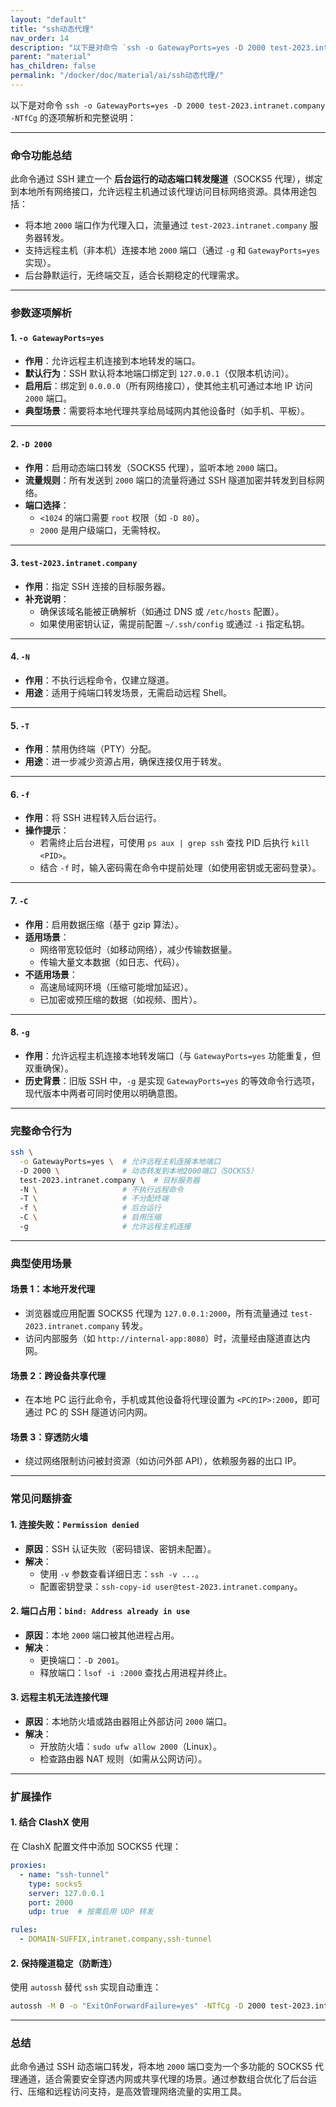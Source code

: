 ```yaml
---
layout: "default"
title: "ssh动态代理"
nav_order: 14
description: "以下是对命令 `ssh -o GatewayPorts=yes -D 2000 test-2023.intranet.company -NTfCg` 的逐项解析和完整说明："
parent: "material"
has_children: false
permalink: "/docker/doc/material/ai/ssh动态代理/"
---
```


以下是对命令 `ssh -o GatewayPorts=yes -D 2000 test-2023.intranet.company -NTfCg` 的逐项解析和完整说明：

---

### **命令功能总结**
此命令通过 SSH 建立一个 **后台运行的动态端口转发隧道**（SOCKS5 代理），绑定到本地所有网络接口，允许远程主机通过该代理访问目标网络资源。具体用途包括：
- 将本地 `2000` 端口作为代理入口，流量通过 `test-2023.intranet.company` 服务器转发。
- 支持远程主机（非本机）连接本地 `2000` 端口（通过 `-g` 和 `GatewayPorts=yes` 实现）。
- 后台静默运行，无终端交互，适合长期稳定的代理需求。

---

### **参数逐项解析**

#### **1. `-o GatewayPorts=yes`**
- **作用**：允许远程主机连接到本地转发的端口。
- **默认行为**：SSH 默认将本地端口绑定到 `127.0.0.1`（仅限本机访问）。
- **启用后**：绑定到 `0.0.0.0`（所有网络接口），使其他主机可通过本地 IP 访问 `2000` 端口。
- **典型场景**：需要将本地代理共享给局域网内其他设备时（如手机、平板）。

---

#### **2. `-D 2000`**
- **作用**：启用动态端口转发（SOCKS5 代理），监听本地 `2000` 端口。
- **流量规则**：所有发送到 `2000` 端口的流量将通过 SSH 隧道加密并转发到目标网络。
- **端口选择**：
  - `<1024` 的端口需要 `root` 权限（如 `-D 80`）。
  - `2000` 是用户级端口，无需特权。

---

#### **3. `test-2023.intranet.company`**
- **作用**：指定 SSH 连接的目标服务器。
- **补充说明**：
  - 确保该域名能被正确解析（如通过 DNS 或 `/etc/hosts` 配置）。
  - 如果使用密钥认证，需提前配置 `~/.ssh/config` 或通过 `-i` 指定私钥。

---

#### **4. `-N`**
- **作用**：不执行远程命令，仅建立隧道。
- **用途**：适用于纯端口转发场景，无需启动远程 Shell。

---

#### **5. `-T`**
- **作用**：禁用伪终端（PTY）分配。
- **用途**：进一步减少资源占用，确保连接仅用于转发。

---

#### **6. `-f`**
- **作用**：将 SSH 进程转入后台运行。
- **操作提示**：
  - 若需终止后台进程，可使用 `ps aux | grep ssh` 查找 PID 后执行 `kill <PID>`。
  - 结合 `-f` 时，输入密码需在命令中提前处理（如使用密钥或无密码登录）。

---

#### **7. `-C`**
- **作用**：启用数据压缩（基于 gzip 算法）。
- **适用场景**：
  - 网络带宽较低时（如移动网络），减少传输数据量。
  - 传输大量文本数据（如日志、代码）。
- **不适用场景**：
  - 高速局域网环境（压缩可能增加延迟）。
  - 已加密或预压缩的数据（如视频、图片）。

---

#### **8. `-g`**
- **作用**：允许远程主机连接本地转发端口（与 `GatewayPorts=yes` 功能重复，但双重确保）。
- **历史背景**：旧版 SSH 中，`-g` 是实现 `GatewayPorts=yes` 的等效命令行选项，现代版本中两者可同时使用以明确意图。

---

### **完整命令行为**
```bash
ssh \
  -o GatewayPorts=yes \  # 允许远程主机连接本地端口
  -D 2000 \              # 动态转发到本地2000端口（SOCKS5）
  test-2023.intranet.company \  # 目标服务器
  -N \                   # 不执行远程命令
  -T \                   # 不分配终端
  -f \                   # 后台运行
  -C \                   # 启用压缩
  -g                     # 允许远程主机连接
```

---

### **典型使用场景**
#### **场景 1：本地开发代理**
- 浏览器或应用配置 SOCKS5 代理为 `127.0.0.1:2000`，所有流量通过 `test-2023.intranet.company` 转发。
- 访问内部服务（如 `http://internal-app:8080`）时，流量经由隧道直达内网。

#### **场景 2：跨设备共享代理**
- 在本地 PC 运行此命令，手机或其他设备将代理设置为 `<PC的IP>:2000`，即可通过 PC 的 SSH 隧道访问内网。

#### **场景 3：穿透防火墙**
- 绕过网络限制访问被封资源（如访问外部 API），依赖服务器的出口 IP。

---

### **常见问题排查**
#### **1. 连接失败：`Permission denied`**
- **原因**：SSH 认证失败（密码错误、密钥未配置）。
- **解决**：
  - 使用 `-v` 参数查看详细日志：`ssh -v ...`。
  - 配置密钥登录：`ssh-copy-id user@test-2023.intranet.company`。

#### **2. 端口占用：`bind: Address already in use`**
- **原因**：本地 `2000` 端口被其他进程占用。
- **解决**：
  - 更换端口：`-D 2001`。
  - 释放端口：`lsof -i :2000` 查找占用进程并终止。

#### **3. 远程主机无法连接代理**
- **原因**：本地防火墙或路由器阻止外部访问 `2000` 端口。
- **解决**：
  - 开放防火墙：`sudo ufw allow 2000`（Linux）。
  - 检查路由器 NAT 规则（如需从公网访问）。

---

### **扩展操作**
#### **1. 结合 ClashX 使用**
在 ClashX 配置文件中添加 SOCKS5 代理：
```yaml
proxies:
  - name: "ssh-tunnel"
    type: socks5
    server: 127.0.0.1
    port: 2000
    udp: true  # 按需启用 UDP 转发

rules:
  - DOMAIN-SUFFIX,intranet.company,ssh-tunnel
```

#### **2. 保持隧道稳定（防断连）**
使用 `autossh` 替代 `ssh` 实现自动重连：
```bash
autossh -M 0 -o "ExitOnForwardFailure=yes" -NTfCg -D 2000 test-2023.intranet.company
```

---

### **总结**
此命令通过 SSH 动态端口转发，将本地 `2000` 端口变为一个多功能的 SOCKS5 代理通道，适合需要安全穿透内网或共享代理的场景。通过参数组合优化了后台运行、压缩和远程访问支持，是高效管理网络流量的实用工具。
